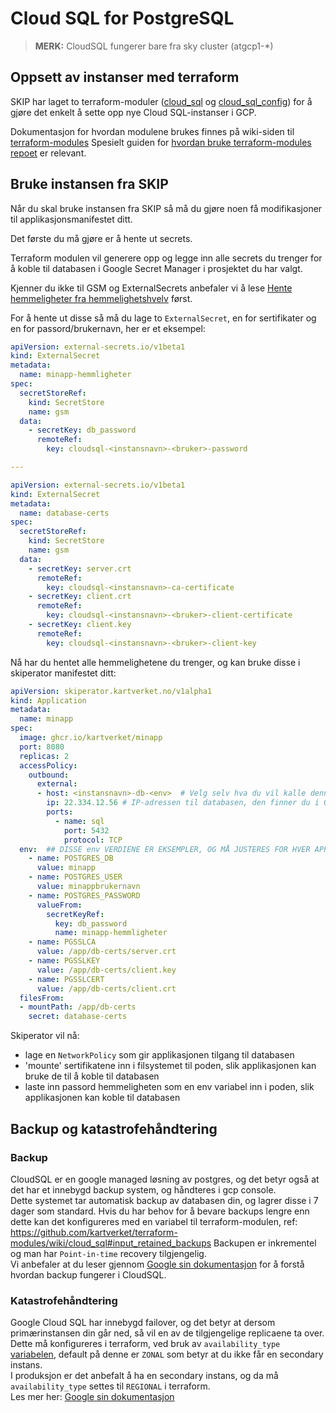 # Cloud SQL for PostgreSQL
> **MERK:** CloudSQL fungerer bare fra sky cluster (atgcp1-*)

## Oppsett av instanser med terraform
SKIP har laget to terraform-moduler ([cloud_sql](https://github.com/kartverket/terraform-modules/tree/main/cloud_sql) og
[cloud_sql_config](https://github.com/kartverket/terraform-modules/tree/main/cloud_sql_config)) for å gjøre det enkelt å 
sette opp nye Cloud SQL-instanser i GCP.

Dokumentasjon for hvordan modulene brukes finnes på wiki-siden til [terraform-modules](https://github.com/kartverket/terraform-modules/wiki)
Spesielt guiden for [hvordan bruke terraform-modules repoet](https://github.com/kartverket/terraform-modules/wiki/Hvordan-bruke-dette-repoet) er relevant.

## Bruke instansen fra SKIP
Når du skal bruke instansen fra SKIP så må du gjøre noen få modifikasjoner til applikasjonsmanifestet ditt.

Det første du må gjøre er å hente ut secrets. 

Terraform modulen vil generere opp og legge inn alle secrets du trenger for å 
koble til databasen i Google Secret Manager i prosjektet du har valgt.

Kjenner du ikke til GSM og ExternalSecrets anbefaler vi å lese [Hente hemmeligheter fra hemmelighetshvelv](../09-argo-cd/04-hente-hemmeligheter-fra-hemmelighetsvelv.md) først.

For å hente ut disse så må du lage to `ExternalSecret`, en for sertifikater og en for passord/brukernavn, her er et eksempel:


```yaml
apiVersion: external-secrets.io/v1beta1
kind: ExternalSecret
metadata:
  name: minapp-hemmligheter
spec:
  secretStoreRef:
    kind: SecretStore
    name: gsm
  data:
    - secretKey: db_password
      remoteRef:
        key: cloudsql-<instansnavn>-<bruker>-password

--- 

apiVersion: external-secrets.io/v1beta1
kind: ExternalSecret
metadata:
  name: database-certs
spec:
  secretStoreRef:
    kind: SecretStore
    name: gsm
  data:
    - secretKey: server.crt
      remoteRef:
        key: cloudsql-<instansnavn>-ca-certificate
    - secretKey: client.crt
      remoteRef:
        key: cloudsql-<instansnavn>-<bruker>-client-certificate
    - secretKey: client.key
      remoteRef:
        key: cloudsql-<instansnavn>-<bruker>-client-key
```
Nå har du hentet alle hemmelighetene du trenger, og kan bruke disse i skiperator manifestet ditt:

```yaml 
apiVersion: skiperator.kartverket.no/v1alpha1
kind: Application
metadata:
  name: minapp
spec:
  image: ghcr.io/kartverket/minapp
  port: 8080
  replicas: 2
  accessPolicy:
    outbound:
      external:
      - host: <instansnavn>-db-<env>  # Velg selv hva du vil kalle denne, så lenge den er unik
        ip: 22.334.12.56 # IP-adressen til databasen, den finner du i GCP
        ports:
          - name: sql
            port: 5432
            protocol: TCP
  env:  ## DISSE env VERDIENE ER EKSEMPLER, OG MÅ JUSTERES FOR HVER APPLIKASJON
    - name: POSTGRES_DB
      value: minapp
    - name: POSTGRES_USER
      value: minappbrukernavn
    - name: POSTGRES_PASSWORD
      valueFrom:
        secretKeyRef:
          key: db_password
          name: minapp-hemmligheter
    - name: PGSSLCA
      value: /app/db-certs/server.crt
    - name: PGSSLKEY
      value: /app/db-certs/client.key
    - name: PGSSLCERT
      value: /app/db-certs/client.crt
  filesFrom:
  - mountPath: /app/db-certs
    secret: database-certs
```

Skiperator vil nå:
 - lage en `NetworkPolicy` som gir applikasjonen tilgang til databasen   
 - 'mounte' sertifikatene inn i filsystemet til poden, slik applikasjonen kan bruke de til å koble til databasen
 - laste inn passord hemmeligheten som en env variabel inn i poden, slik applikasjonen kan koble til databasen

## Backup og katastrofehåndtering

### Backup
CloudSQL er en google managed løsning av postgres, og det betyr også at det har et innebygd backup system, og håndteres i gcp console.   
Dette systemet tar automatisk backup av databasen din, og lagrer disse i 7 dager som standard.  Hvis du har behov for å bevare backups lengre enn dette kan det konfigureres med en variabel til terraform-modulen, ref: https://github.com/kartverket/terraform-modules/wiki/cloud_sql#input_retained_backups
Backupen er inkrementel og man har `Point-in-time` recovery tilgjengelig.   
Vi anbefaler at du leser gjennom [Google sin dokumentasjon](https://cloud.google.com/sql/docs/postgres/backup-recovery/backups) for å forstå hvordan backup fungerer i CloudSQL.

### Katastrofehåndtering
Google Cloud SQL har innebygd failover, og det betyr at dersom primærinstansen din går ned, så vil en av de tilgjengelige replicaene ta over.    
Dette må konfigureres i terraform, ved bruk av `availability_type` [variabelen](https://github.com/kartverket/terraform-modules/wiki/cloud_sql#input_availability_type), default på denne er `ZONAL` som betyr at du ikke får en secondary instans.    
I produksjon er det anbefalt å ha en secondary instans, og da må `availability_type` settes til `REGIONAL` i terraform.   
Les mer her: [Google sin dokumentasjon](https://cloud.google.com/sql/docs/postgres/high-availability)    

